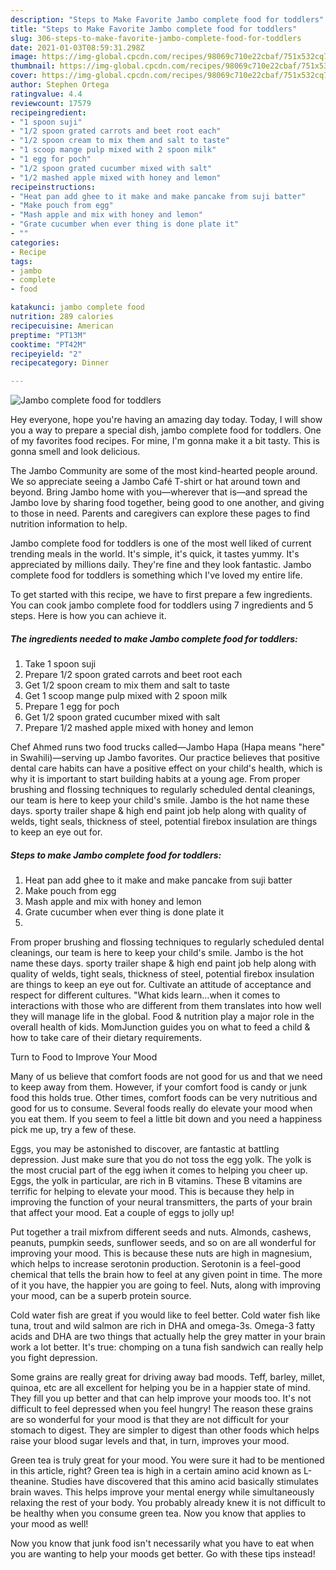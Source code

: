 ```yaml
---
description: "Steps to Make Favorite Jambo complete food for toddlers"
title: "Steps to Make Favorite Jambo complete food for toddlers"
slug: 306-steps-to-make-favorite-jambo-complete-food-for-toddlers
date: 2021-01-03T08:59:31.298Z
image: https://img-global.cpcdn.com/recipes/98069c710e22cbaf/751x532cq70/jambo-complete-food-for-toddlers-recipe-main-photo.jpg
thumbnail: https://img-global.cpcdn.com/recipes/98069c710e22cbaf/751x532cq70/jambo-complete-food-for-toddlers-recipe-main-photo.jpg
cover: https://img-global.cpcdn.com/recipes/98069c710e22cbaf/751x532cq70/jambo-complete-food-for-toddlers-recipe-main-photo.jpg
author: Stephen Ortega
ratingvalue: 4.4
reviewcount: 17579
recipeingredient:
- "1 spoon suji"
- "1/2 spoon grated carrots and beet root each"
- "1/2 spoon cream to mix them and salt to taste"
- "1 scoop mange pulp mixed with 2 spoon milk"
- "1 egg for poch"
- "1/2 spoon grated cucumber mixed with salt"
- "1/2 mashed apple mixed with honey and lemon"
recipeinstructions:
- "Heat pan add ghee to it make and make pancake from suji batter"
- "Make pouch from egg"
- "Mash apple and mix with honey and lemon"
- "Grate cucumber when ever thing is done plate it"
- ""
categories:
- Recipe
tags:
- jambo
- complete
- food

katakunci: jambo complete food 
nutrition: 289 calories
recipecuisine: American
preptime: "PT13M"
cooktime: "PT42M"
recipeyield: "2"
recipecategory: Dinner

---
```



![Jambo complete food for toddlers](https://img-global.cpcdn.com/recipes/98069c710e22cbaf/751x532cq70/jambo-complete-food-for-toddlers-recipe-main-photo.jpg)

Hey everyone, hope you're having an amazing day today. Today, I will show you a way to prepare a special dish, jambo complete food for toddlers. One of my favorites food recipes. For mine, I'm gonna make it a bit tasty. This is gonna smell and look delicious.

The Jambo Community are some of the most kind-hearted people around. We so appreciate seeing a Jambo Café T-shirt or hat around town and beyond. Bring Jambo home with you—wherever that is—and spread the Jambo love by sharing food together, being good to one another, and giving to those in need. Parents and caregivers can explore these pages to find nutrition information to help.

Jambo complete food for toddlers is one of the most well liked of current trending meals in the world. It's simple, it's quick, it tastes yummy. It's appreciated by millions daily. They're fine and they look fantastic. Jambo complete food for toddlers is something which I've loved my entire life.


To get started with this recipe, we have to first prepare a few ingredients. You can cook jambo complete food for toddlers using 7 ingredients and 5 steps. Here is how you can achieve it.

<!--inarticleads1-->

##### The ingredients needed to make Jambo complete food for toddlers:

1. Take 1 spoon suji
1. Prepare 1/2 spoon grated carrots and beet root each
1. Get 1/2 spoon cream to mix them and salt to taste
1. Get 1 scoop mange pulp mixed with 2 spoon milk
1. Prepare 1 egg for poch
1. Get 1/2 spoon grated cucumber mixed with salt
1. Prepare 1/2 mashed apple mixed with honey and lemon


Chef Ahmed runs two food trucks called—Jambo Hapa (Hapa means &#34;here&#34; in Swahili)—serving up Jambo favorites. Our practice believes that positive dental care habits can have a positive effect on your child&#39;s health, which is why it is important to start building habits at a young age. From proper brushing and flossing techniques to regularly scheduled dental cleanings, our team is here to keep your child&#39;s smile. Jambo is the hot name these days. sporty trailer shape &amp; high end paint job help along with quality of welds, tight seals, thickness of steel, potential firebox insulation are things to keep an eye out for. 

<!--inarticleads2-->

##### Steps to make Jambo complete food for toddlers:

1. Heat pan add ghee to it make and make pancake from suji batter
1. Make pouch from egg
1. Mash apple and mix with honey and lemon
1. Grate cucumber when ever thing is done plate it
1. 


From proper brushing and flossing techniques to regularly scheduled dental cleanings, our team is here to keep your child&#39;s smile. Jambo is the hot name these days. sporty trailer shape &amp; high end paint job help along with quality of welds, tight seals, thickness of steel, potential firebox insulation are things to keep an eye out for. Cultivate an attitude of acceptance and respect for different cultures. &#34;What kids learn…when it comes to interactions with those who are different from them translates into how well they will manage life in the global. Food &amp; nutrition play a major role in the overall health of kids. MomJunction guides you on what to feed a child &amp; how to take care of their dietary requirements. 

Turn to Food to Improve Your Mood


Many of us believe that comfort foods are not good for us and that we need to keep away from them. However, if your comfort food is candy or junk food this holds true. Other times, comfort foods can be very nutritious and good for us to consume. Several foods really do elevate your mood when you eat them. If you seem to feel a little bit down and you need a happiness pick me up, try a few of these.

Eggs, you may be astonished to discover, are fantastic at battling depression. Just make sure that you do not toss the egg yolk. The yolk is the most crucial part of the egg iwhen it comes to helping you cheer up. Eggs, the yolk in particular, are rich in B vitamins. These B vitamins are terrific for helping to elevate your mood. This is because they help in improving the function of your neural transmitters, the parts of your brain that affect your mood. Eat a couple of eggs to jolly up!

Put together a trail mixfrom different seeds and nuts. Almonds, cashews, peanuts, pumpkin seeds, sunflower seeds, and so on are all wonderful for improving your mood. This is because these nuts are high in magnesium, which helps to increase serotonin production. Serotonin is a feel-good chemical that tells the brain how to feel at any given point in time. The more of it you have, the happier you are going to feel. Nuts, along with improving your mood, can be a superb protein source.

Cold water fish are great if you would like to feel better. Cold water fish like tuna, trout and wild salmon are rich in DHA and omega-3s. Omega-3 fatty acids and DHA are two things that actually help the grey matter in your brain work a lot better. It's true: chomping on a tuna fish sandwich can really help you fight depression. 

Some grains are really great for driving away bad moods. Teff, barley, millet, quinoa, etc are all excellent for helping you be in a happier state of mind. They fill you up better and that can help improve your moods too. It's not difficult to feel depressed when you feel hungry! The reason these grains are so wonderful for your mood is that they are not difficult for your stomach to digest. They are simpler to digest than other foods which helps raise your blood sugar levels and that, in turn, improves your mood.

Green tea is truly great for your mood. You were sure it had to be mentioned in this article, right? Green tea is high in a certain amino acid known as L-theanine. Studies have discovered that this amino acid basically stimulates brain waves. This helps improve your mental energy while simultaneously relaxing the rest of your body. You probably already knew it is not difficult to be healthy when you consume green tea. Now you know that applies to your mood as well!

Now you know that junk food isn't necessarily what you have to eat when you are wanting to help your moods get better. Go  with  these tips  instead!

